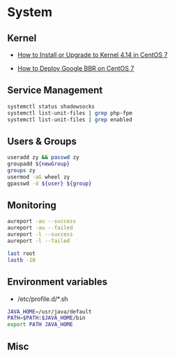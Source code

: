# System

## Kernel

- [How to Install or Upgrade to Kernel 4.14 in CentOS 7](https://www.tecmint.com/install-upgrade-kernel-version-in-centos-7/)

- [How to Deploy Google BBR on CentOS 7](https://www.vultr.com/docs/how-to-deploy-google-bbr-on-centos-7)

## Service Management

```bash
systemctl status shadowsocks
systemctl list-unit-files | grep php-fpm
systemctl list-unit-files | grep enabled
```

## Users & Groups

```bash
useradd zy && passwd zy
groupadd ${newGroup}
groups zy
usermod -aG wheel zy
gpasswd -d ${user} ${group}
```

## Monitoring

```bash
aureport -au --success
aureport -au --failed
aureport -l --success
aureport -l --failed

last root
lastb -10
```

## Environment variables

- /etc/profile.d/*.sh

```sh
JAVA_HOME=/usr/java/default
PATH=$PATH:$JAVA_HOME/bin
export PATH JAVA_HOME
```

## Misc
